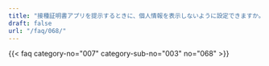 ```yaml
---
title: "接種証明書アプリを提示するときに、個人情報を表示しないように設定できますか。"
draft: false
url: "/faq/068/"
---
```


{{< faq category-no="007" category-sub-no="003" no="068" >}}
